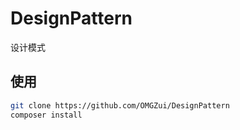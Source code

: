 # DesignPattern

设计模式

## 使用

```bash
git clone https://github.com/OMGZui/DesignPattern
composer install
```

